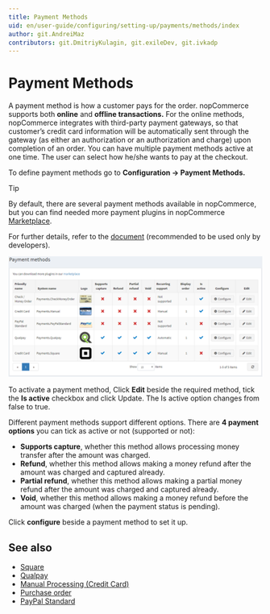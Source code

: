 ```yaml
---
title: Payment Methods
uid: en/user-guide/configuring/setting-up/payments/methods/index
author: git.AndreiMaz
contributors: git.DmitriyKulagin, git.exileDev, git.ivkadp
---
```


# Payment Methods

A payment method is how a customer pays for the order. nopCommerce supports both **online** and **offline transactions.** For the online methods, nopCommerce integrates with third-party payment gateways, so that customer’s credit card information will be automatically sent through the gateway (as either an authorization or an authorization and charge) upon completion of an order. You can have multiple payment methods active at one time. The user can select how he/she wants to pay at the checkout.

To define payment methods go to **Configuration →  Payment Methods.**

> [!TIP]
> By default, there are several payment methods available in nopCommerce, but you can find needed more payment plugins in nopCommerce [Marketplace](https://www.nopcommerce.com/marketplace).

For further details, refer to the [document](xref:en/developer/plugins/payment-method) (recommended to be used only by developers).

![methods](_static/index/methods.png)

To activate a payment method, Click **Edit** beside the required method, tick the **Is active** checkbox and click Update. The Is active option changes from false to true.

 Different payment methods support different options. There are **4 payment options** you can tick as active or not (supported or not):

* **Supports capture**, whether this method allows processing money transfer after the amount was charged.
* **Refund**, whether this method allows making a money refund after the amount was charged and captured already.
* **Partial refund**, whether this method allows making a partial money refund after the amount was charged and captured already.
* **Void**, whether this method allows making a money refund before the amount was charged (when the payment status is pending).

Click **configure** beside a payment method to set it up.

## See also

* [Square](xref:en/user-guide/configuring/setting-up/payments/methods/square)
* [Qualpay](xref:en/user-guide/configuring/setting-up/payments/methods/qualpay)
* [Manual Processing (Credit Card)](xref:en/user-guide/configuring/setting-up/payments/methods/manual-processing)
* [Purchase order](xref:en/user-guide/configuring/setting-up/payments/methods/purchase-order)
* [PayPal Standard](xref:en/user-guide/configuring/setting-up/payments/methods/paypal-standard)
